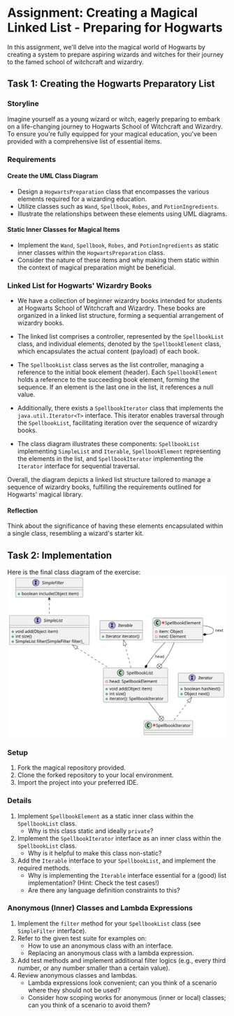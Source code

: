 # Assignment: Creating a Magical Linked List - Preparing for Hogwarts


In this assignment, we'll delve into the magical world of Hogwarts by creating a system to prepare aspiring wizards and witches for their journey to the famed school of witchcraft and wizardry.

## Task 1: Creating the Hogwarts Preparatory List

### Storyline
Imagine yourself as a young wizard or witch, eagerly preparing to embark on a life-changing journey to Hogwarts School of Witchcraft and Wizardry. To ensure you're fully equipped for your magical education, you've been provided with a comprehensive list of essential items.

### Requirements

#### Create the UML Class Diagram
- Design a `HogwartsPreparation` class that encompasses the various elements required for a wizarding education.
- Utilize classes such as `Wand`, `Spellbook`, `Robes`, and `PotionIngredients`.
- Illustrate the relationships between these elements using UML diagrams.

#### Static Inner Classes for Magical Items
- Implement the `Wand`, `Spellbook`, `Robes`, and `PotionIngredients` as static inner classes within the `HogwartsPreparation` class.
- Consider the nature of these items and why making them static within the context of magical preparation might be beneficial.

### Linked List for Hogwarts' Wizardry Books

- We have a collection of beginner wizardry books intended for students at Hogwarts School of Witchcraft and Wizardry. These books are organized in a linked list structure, forming a sequential arrangement of wizardry books.

- The linked list comprises a controller, represented by the `SpellbookList` class, and individual elements, denoted by the `SpellbookElement` class, which encapsulates the actual content (payload) of each book.

- The `SpellbookList` class serves as the list controller, managing a reference to the initial book element (header). Each `SpellbookElement` holds a reference to the succeeding book element, forming the sequence. If an element is the last one in the list, it references a null value.

- Additionally, there exists a `SpellbookIterator` class that implements the `java.util.Iterator<T>` interface. This iterator enables traversal through the `SpellbookList`, facilitating iteration over the sequence of wizardry books.

- The class diagram illustrates these components: `SpellbookList` implementing `SimpleList` and `Iterable`, `SpellbookElement` representing the elements in the list, and `SpellbookIterator` implementing the `Iterator` interface for sequential traversal.

Overall, the diagram depicts a linked list structure tailored to manage a sequence of wizardry books, fulfilling the requirements outlined for Hogwarts' magical library.

#### Reflection
Think about the significance of having these elements encapsulated within a single class, resembling a wizard's starter kit.

## Task 2: Implementation
Here is the final class diagram of the exercise:
![Classes](assets/class-spec.svg)

### Setup
1. Fork the magical repository provided.
2. Clone the forked repository to your local environment.
3. Import the project into your preferred IDE.

### Details
1. Implement `SpellbookElement` as a static inner class within the `SpellbookList` class.
	- Why is this class static and ideally `private`?
2. Implement the `SpellbookIterator` interface as an inner class within the `SpellbookList` class.
	- Why is it helpful to make this class non-static?
3. Add the `Iterable` interface to your `SpellbookList`, and implement the required methods.
	- Why is implementing the `Iterable` interface essential for a (good) list implementation? (Hint: Check the test cases!)
	- Are there any language definition constraints to this?

### Anonymous (Inner) Classes and Lambda Expressions

1. Implement the `filter` method for your `SpellbookList` class (see `SimpleFilter` interface).
2. Refer to the given test suite for examples on:
	- How to use an anonymous class with an interface.
	- Replacing an anonymous class with a lambda expression.
3. Add test methods and implement additional filter logics (e.g., every third number, or any number smaller than a certain value).
4. Review anonymous classes and lambdas.
	- Lambda expressions look convenient; can you think of a scenario where they should not be used?
	- Consider how scoping works for anonymous (inner or local) classes; can you think of a scenario to avoid them?